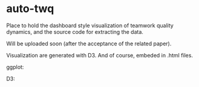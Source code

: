 auto-twq
========

Place to hold the dashboard style visualization of teamwork quality dynamics, and the source code for extracting the data.

Will be uploaded soon (after the acceptance of the related paper).

Visualization are generated with D3. And of course, embeded in .html files.

ggplot:

D3:
